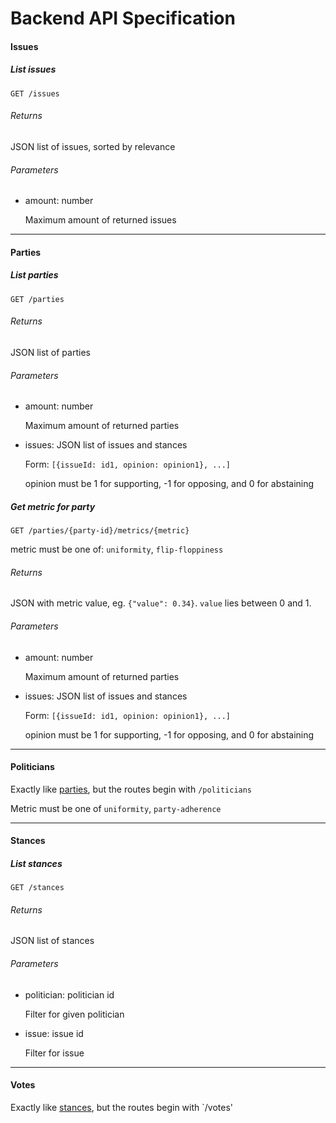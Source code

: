 # Backend API Specification

#### Issues

##### List issues
`GET /issues`

###### Returns
JSON list of issues, sorted by relevance

###### Parameters
- amount: number

  Maximum amount of returned issues

---

#### Parties

##### List parties
`GET /parties`

###### Returns
JSON list of parties

###### Parameters
- amount: number

  Maximum amount of returned parties

- issues: JSON list of issues and stances

  Form: `[{issueId: id1, opinion: opinion1}, ...]`
  
  opinion must be 1 for supporting, -1 for opposing, and 0 for abstaining


##### Get metric for party
`GET /parties/{party-id}/metrics/{metric}`

metric must be one of: `uniformity`, `flip-floppiness`

###### Returns
JSON with metric value, eg. `{"value": 0.34}`. `value` lies between 0 and 1. 

###### Parameters
- amount: number

  Maximum amount of returned parties

- issues: JSON list of issues and stances

  Form: `[{issueId: id1, opinion: opinion1}, ...]`
  
  opinion must be 1 for supporting, -1 for opposing, and 0 for abstaining

---

#### Politicians

Exactly like [parties](#Parties), but the routes begin with `/politicians`

Metric must be one of `uniformity`, `party-adherence`

---

#### Stances

##### List stances
`GET /stances`

###### Returns
JSON list of stances

###### Parameters
- politician: politician id

  Filter for given politician

- issue: issue id

  Filter for issue

---

#### Votes

Exactly like [stances](#Stances), but the routes begin with `/votes'
